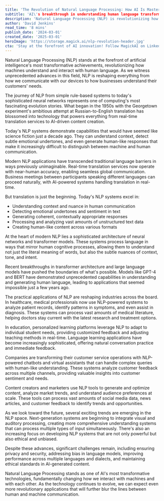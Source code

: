 ```yaml
---
title: 'The Revolution of Natural Language Processing: How AI Is Mastering Human Communication'
subtitle: 'AI\'s breakthrough in understanding human language transforms global communication'
description: 'Natural Language Processing (NLP) is revolutionizing how machines understand and interact with human language. From real-time translation to AI-driven content creation, NLP technologies are transforming industries and breaking down communication barriers. Discover how this cutting-edge technology is shaping the future of human-machine interaction.'
author: 'David Jenkins'
read_time: '8 mins'
publish_date: '2024-03-01'
created_date: '2025-03-01'
heroImage: 'https://storage.magick.ai/nlp-revolution-header.jpg'
cta: 'Stay at the forefront of AI innovation! Follow MagickAI on LinkedIn for exclusive insights into the latest developments in Natural Language Processing and artificial intelligence.'
---
```


Natural Language Processing (NLP) stands at the forefront of artificial intelligence's most transformative achievements, revolutionizing how machines understand and interact with human language. As we witness unprecedented advances in this field, NLP is reshaping everything from how we communicate with our devices to how businesses understand their customers' needs.

The journey of NLP from simple rule-based systems to today's sophisticated neural networks represents one of computing's most fascinating evolution stories. What began in the 1950s with the Georgetown experiment's ambitious attempt at Russian-to-English translation has blossomed into technology that powers everything from real-time translation services to AI-driven content creation.

Today's NLP systems demonstrate capabilities that would have seemed like science fiction just a decade ago. They can understand context, detect subtle emotional undertones, and even generate human-like responses that make it increasingly difficult to distinguish between machine and human communication.

Modern NLP applications have transcended traditional language barriers in ways previously unimaginable. Real-time translation services now operate with near-human accuracy, enabling seamless global communication. Business meetings between participants speaking different languages can proceed naturally, with AI-powered systems handling translation in real-time.

But translation is just the beginning. Today's NLP systems excel in:
- Understanding context and nuance in human communication
- Detecting emotional undertones and sentiment in text
- Generating coherent, contextually appropriate responses
- Processing and analyzing vast amounts of unstructured text data
- Creating human-like content across various formats

At the heart of modern NLP lies a sophisticated architecture of neural networks and transformer models. These systems process language in ways that mirror human cognitive processes, allowing them to understand not just the literal meaning of words, but also the subtle nuances of context, tone, and intent.

Recent breakthroughs in transformer architecture and large language models have pushed the boundaries of what's possible. Models like GPT-4 and BERT have demonstrated unprecedented capabilities in understanding and generating human language, leading to applications that seemed impossible just a few years ago.

The practical applications of NLP are reshaping industries across the board. In healthcare, medical professionals now use NLP-powered systems to analyze patient records, identify patterns in symptoms, and even assist in diagnosis. These systems can process vast amounts of medical literature, helping doctors stay current with the latest research and treatment options.

In education, personalized learning platforms leverage NLP to adapt to individual student needs, providing customized feedback and adjusting teaching methods in real-time. Language learning applications have become increasingly sophisticated, offering natural conversation practice and immediate feedback.

Companies are transforming their customer service operations with NLP-powered chatbots and virtual assistants that can handle complex queries with human-like understanding. These systems analyze customer feedback across multiple channels, providing valuable insights into customer sentiment and needs.

Content creators and marketers use NLP tools to generate and optimize content, analyze market trends, and understand audience preferences at scale. These tools can process vast amounts of social media data, news articles, and customer feedback to identify trends and opportunities.

As we look toward the future, several exciting trends are emerging in the NLP space. Next-generation systems are beginning to integrate visual and auditory processing, creating more comprehensive understanding systems that can process multiple types of input simultaneously. There's also an increasing focus on developing NLP systems that are not only powerful but also ethical and unbiased.

Despite these advances, significant challenges remain, including ensuring privacy and security, addressing bias in language models, improving performance across multiple languages and dialects, and maintaining ethical standards in AI-generated content.

Natural Language Processing stands as one of AI's most transformative technologies, fundamentally changing how we interact with machines and with each other. As the technology continues to evolve, we can expect even more revolutionary applications that will further blur the lines between human and machine communication.